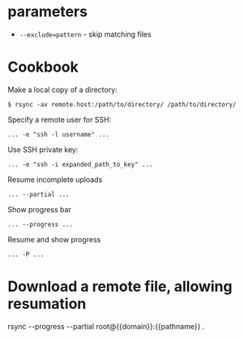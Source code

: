 # parameters

* `--exclude=pattern` - skip matching files

# Cookbook

Make a local copy of a directory:

```
$ rsync -av remote.host:/path/to/directory/ /path/to/directory/
```

Specify a remote user for SSH:

```
... -e "ssh -l username" ...
```

Use SSH private key:

```
... -e "ssh -i expanded_path_to_key" ...
```

Resume incomplete uploads

```
... --partial ...
```

Show progress bar

```
... --progress ...
```

Resume and show progress

```
... -P ...
```

# Download a remote file, allowing resumation

rsync --progress --partial root@{{domain}}:{{pathname}} .
